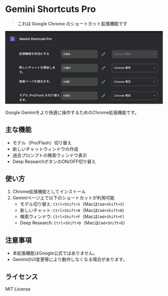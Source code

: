 # Gemini Shortcuts Pro

> **これは Google Chrome のショートカット拡張機能です**

![ショートカット設定例](shortcut-SS.png)

Google Geminiをより快適に操作するためのChrome拡張機能です。

## 主な機能
- モデル（Pro/Flash）切り替え
- 新しいチャットウィンドウの作成
- 過去プロンプトの検索ウィンドウ表示
- Deep ResearchボタンのON/OFF切り替え

## 使い方
1. Chrome拡張機能としてインストール
2. Geminiページ上で以下のショートカットが利用可能
   - モデル切り替え: `Ctrl+Shift+S`（Macは`Cmd+Shift+S`）
   - 新しいチャット: `Ctrl+Shift+N`（Macは`Cmd+Shift+N`）
   - 検索ウィンドウ: `Ctrl+Shift+F`（Macは`Cmd+Shift+F`）
   - Deep Research: `Ctrl+Shift+D`（Macは`Cmd+Shift+D`）

## 注意事項
- 本拡張機能はGoogle公式ではありません。
- GeminiのUI変更等により動作しなくなる場合があります。

## ライセンス
MIT License